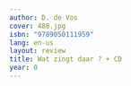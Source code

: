 ```yaml
---
author: D. de Vos
cover: 488.jpg
isbn: "9789050111959"
lang: en-us
layout: review
title: Wat zingt daar ? + CD
year: 0
---
```

